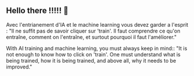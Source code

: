 ## Hello there !!!!! 👋

Avec l'entrianement d'IA et le machine learning vous devez garder a l'esprit :
"Il ne suffit pas de savoir cliquer sur 'train'. Il faut comprendre ce qu'on entraîne, comment on l'entraîne, et surtout pourquoi il faut l'améliorer."

With AI training and machine learning, you must always keep in mind::
"It is not enough to know how to click on 'train'. One must understand what is being trained, how it is being trained, and above all, why it needs to be improved."

<!--
**Sixtaan/Sixtaan** is a ✨ _special_ ✨ repository because its `README.md` (this file) appears on your GitHub profile.

Here are some ideas to get you started:

- 🔭 I’m currently working on ...
- 🌱 I’m currently learning ...
- 👯 I’m looking to collaborate on ...
- 🤔 I’m looking for help with ...
- 💬 Ask me about ...
- 📫 How to reach me: ...
- 😄 Pronouns: ...
- ⚡ Fun fact: ...
-->
